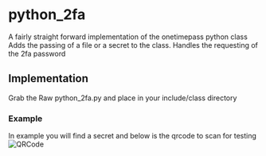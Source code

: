 # python_2fa

A fairly straight forward implementation of the onetimepass python class
Adds the passing of a file or a secret to the class.
Handles the requesting of the 2fa password

## Implementation

Grab the Raw python_2fa.py and place in your include/class directory

### Example

In example you will find a secret and below is the qrcode to scan for testing  
![QRCode](https://github.com/[username]/[reponame]/blob/[branch]//example/qrcode/example.png?raw=true)
